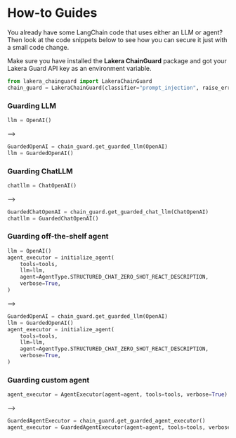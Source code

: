 # How-to Guides
You already have some LangChain code that uses either an LLM or agent? Then look at the code snippets below to see how you can secure it just with a small code change.

Make sure you have installed the **Lakera ChainGuard** package and got your Lakera Guard API key as an environment variable.
```python
from lakera_chainguard import LakeraChainGuard
chain_guard = LakeraChainGuard(classifier="prompt_injection", raise_error=True)
```

### Guarding LLM
```python
llm = OpenAI()
```
-->
```python
GuardedOpenAI = chain_guard.get_guarded_llm(OpenAI)
llm = GuardedOpenAI()
```

### Guarding ChatLLM
```python
chatllm = ChatOpenAI()
```
-->
```python
GuardedChatOpenAI = chain_guard.get_guarded_chat_llm(ChatOpenAI)
chatllm = GuardedChatOpenAI()
```

### Guarding off-the-shelf agent
```python
llm = OpenAI()
agent_executor = initialize_agent(
    tools=tools,
    llm=llm,
    agent=AgentType.STRUCTURED_CHAT_ZERO_SHOT_REACT_DESCRIPTION,
    verbose=True,
)
```
-->
```python
GuardedOpenAI = chain_guard.get_guarded_llm(OpenAI)
llm = GuardedOpenAI()
agent_executor = initialize_agent(
    tools=tools,
    llm=llm,
    agent=AgentType.STRUCTURED_CHAT_ZERO_SHOT_REACT_DESCRIPTION,
    verbose=True,
)
```

### Guarding custom agent

```python
agent_executor = AgentExecutor(agent=agent, tools=tools, verbose=True)
```
-->
```python
GuardedAgentExecutor = chain_guard.get_guarded_agent_executor()
agent_executor = GuardedAgentExecutor(agent=agent, tools=tools, verbose=True)
```